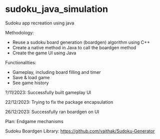 # sudoku_java_simulation
Sudoku app recreation using java

Methodology:
- Reuse a sudoku board generation (boardgen) algorithm using C++
- Create a native method in Java to call the boardgen method
- Create the game UI using Java

Functionalities:
- Gameplay, including board filling and timer
- Save & load game
- See game history

?/11/2023: Successfully built gameplay UI

22/12/2023: Trying to fix the package encapsulation

26/12/2023: Successfully ran boardgen on UI

Plan: Endgame mechanisms

Sudoku Boardgen Library: https://github.com/vaithak/Sudoku-Generator
